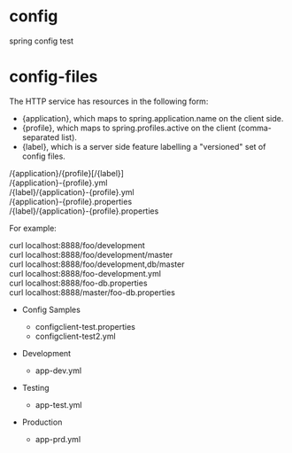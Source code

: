 # config
spring config test

# config-files
The HTTP service has resources in the following form:
- {application}, which maps to spring.application.name on the client side.
- {profile}, which maps to spring.profiles.active on the client (comma-separated list).
- {label}, which is a server side feature labelling a "versioned" set of config files.

/{application}/{profile}[/{label}]<br/>
/{application}-{profile}.yml<br/>
/{label}/{application}-{profile}.yml<br/>
/{application}-{profile}.properties<br/>
/{label}/{application}-{profile}.properties<br/>

For example:

curl localhost:8888/foo/development<br/>
curl localhost:8888/foo/development/master<br/>
curl localhost:8888/foo/development,db/master<br/>
curl localhost:8888/foo-development.yml<br/>
curl localhost:8888/foo-db.properties<br/>
curl localhost:8888/master/foo-db.properties<br/>


* Config Samples
  - configclient-test.properties
  - configclient-test2.yml
      
* Development
  - app-dev.yml
  
* Testing
  - app-test.yml

* Production
  - app-prd.yml

